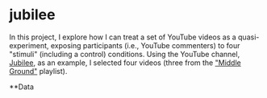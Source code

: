 # jubilee

In this project, I explore how I can treat a set of YouTube videos as a quasi-experiment, exposing participants (i.e., YouTube commenters) to four "stimuli" (including a control) conditions.
Using the YouTube channel, [Jubilee]([url](https://www.youtube.com/@jubilee)), as an example, I selected four videos (three from the ["Middle Ground"]([url](https://www.youtube.com/playlist?list=PLBVNJo7nhINSjBZdNezW15PzOTCc-10m9)) playlist).

**Data



